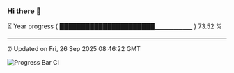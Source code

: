 ### Hi there 👋

⏳ Year progress { ██████████████████████▁▁▁▁▁▁▁▁ } 73.52 %

---

⏰ Updated on Fri, 26 Sep 2025 08:46:22 GMT

![Progress Bar CI](https://github.com/IshwaranRudhara/GIT-ACTION/workflows/Progress%20Bar%20CI/badge.svg)

